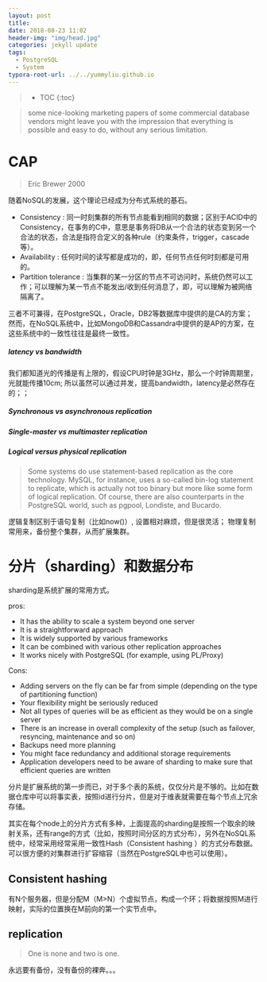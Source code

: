 ```yaml
---
layout: post
title: 
date: 2018-08-23 11:02
header-img: "img/head.jpg"
categories: jekyll update
tags:
  - PostgreSQL
  - System
typora-root-url: ../../yummyliu.github.io
---
```


> * TOC
{:toc}

> some nice-looking marketing papers of some commercial database vendors might leave you with the impression that everything is possible and easy to do, without
> any serious limitation.

# CAP

> Eric Brewer 2000

随着NoSQL的发展，这个理论已经成为分布式系统的基石。

+ Consistency : 同一时刻集群的所有节点能看到相同的数据；区别于ACID中的Consistency，在事务的C中，意思是事务将DB从一个合法的状态变到另一个合法的状态，合法是指符合定义的各种rule（约束条件，trigger，cascade等）。
+ Availability : 任何时间的读写都是成功的，即，任何节点任何时刻都是可用的。
+ Partition tolerance : 当集群的某一分区的节点不可访问时，系统仍然可以工作；可以理解为某一节点不能发出/收到任何消息了，即，可以理解为被网络隔离了。

三者不可兼得，在PostgreSQL，Oracle，DB2等数据库中提供的是CA的方案；然而，在NoSQL系统中，比如MongoDB和Cassandra中提供的是AP的方案，在这些系统中的一致性往往是最终一致性。

##### latency vs bandwidth

我们都知道光的传播是有上限的，假设CPU时钟是3GHz，那么一个时钟周期里，光就能传播10cm; 所以虽然可以通过并发，提高bandwidth，latency是必然存在的；；

##### Synchronous vs asynchronous replication

##### Single-master vs multimaster replication

##### Logical versus physical replication
> Some systems do use statement-based replication as the core technology. MySQL, for instance, uses a so-called bin-log statement to replicate, which is actually not too binary but more like some form of logical replication. Of course, there are also counterparts in the PostgreSQL world, such as pgpool, Londiste, and Bucardo.

逻辑复制区别于语句复制（比如now()）, 设置相对麻烦，但是很灵活；
物理复制常用来，备份整个集群，从而扩展集群。

# 分片（sharding）和数据分布

sharding是系统扩展的常用方式。

pros:

- It has the ability to scale a system beyond one server 
- It is a straightforward approach 
- It is widely supported by various frameworks 
- It can be combined with various other replication approaches 
- It works nicely with PostgreSQL (for example, using PL/Proxy) 

Cons:

- Adding servers on the fly can be far from simple (depending on the type of partitioning function) 
- Your flexibility might be seriously reduced 
- Not all types of queries will be as efficient as they would be on a single server 
- There is an increase in overall complexity of the setup (such as failover, resyncing, maintenance and so on) 
- Backups need more planning 
- You might face redundancy and additional storage requirements 
- Application developers need to be aware of sharding to make sure that efficient queries are written 

分片是扩展系统的第一步而已，对于多个表的系统，仅仅分片是不够的。比如在数据仓库中可以将事实表，按照id进行分片，但是对于维表就需要在每个节点上冗余存储。

其实在每个node上的分片方式有多种，上面提高的sharding是按照一个取余的映射关系，还有range的方式（比如，按照时间分区的方式分布），另外在NoSQL系统中，经常采用经常采用一致性Hash（Consistent hashing ）的方式分布数据。可以很方便的对集群进行扩容缩容（当然在PostgreSQL中也可以使用）。

## Consistent hashing 

有N个服务器，但是分配M（M>N）个虚拟节点，构成一个环；将数据按照M进行映射，实际的位置换在M前向的第一个实节点中。

## replication

> One is none and two is one. 

永远要有备份，没有备份的裸奔。。。
